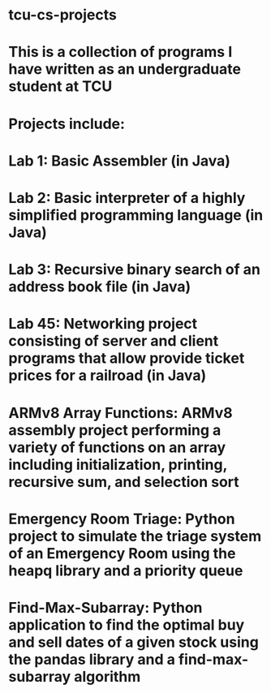 # tcu-cs-projects

# This is a collection of programs I have written as an undergraduate student at TCU

# Projects include:
#  Lab 1: Basic Assembler (in Java)
#  Lab 2: Basic interpreter of a highly simplified programming language (in Java)
#  Lab 3: Recursive binary search of an address book file (in Java)
#  Lab 45: Networking project consisting of server and client programs that allow provide ticket prices for a railroad (in Java)
#  ARMv8 Array Functions: ARMv8 assembly project performing a variety of functions on an array including initialization, printing, recursive sum, and selection sort
#  Emergency Room Triage: Python project to simulate the triage system of an Emergency Room using the heapq library and a priority queue
#  Find-Max-Subarray: Python application to find the optimal buy and sell dates of a given stock using the pandas library and a find-max-subarray algorithm
